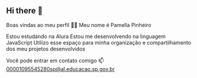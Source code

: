 ## Hi there 👋
Boas vindas ao meu perfil 💙💙
Meu nome é Pamella Pinheiro

Estou estudando na Alura
Estou me desenvolvendo na linguagem JavaScript
Utilizo esse espaço para minha organização e compartilhamento dos meu projetos desenvolvidos

Você pode entrar em contato comigo 📫
00001095545280sp@al.educacao.sp.gov.br
